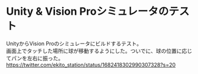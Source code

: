 # Unity & Vision Proシミュレータのテスト
UnityからVision Proのシミュレータにビルドするテスト。  
画面上でタッチした場所に球が移動するようにした。ついでに、球の位置に応じてパンを左右に振った。
https://twitter.com/ekito_station/status/1682418302990307328?s=20
